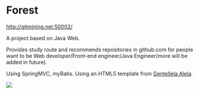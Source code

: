 # Forest
http://gitmining.net:50002/

A project based on Java Web.

Provides study route and recommends repositories in github.com for people want to be Web developer/Front-end engineer/Java Engineer(more will be added in future).

Using SpringMVC, myBatis.
Using an HTML5 template from [Gentellela Alela](https://colorlib.com/polygon/gentelella/index.html).

![]({{site.baseurl}}//QQ%E6%88%AA%E5%9B%BE20161011163708.png)

